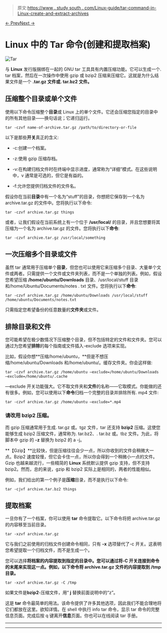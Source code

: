 > 原文:[https://www . study south . com/Linux-guide/tar-command-in-Linux-create-and-extract-archives](https://www.studytonight.com/linux-guide/tar-command-in-linux-create-and-extract-archives)

[← Prev](/linux-guide/bash-select-make-menus "Bash Select")[Next →](/linux-guide/diff-command-in-linux "Diff Command")

# Linux 中的 Tar 命令(创建和提取档案)

![Tar](../Images/df85ab0ea0fe0796e231718f8e54d262.png)

与 **Linux** 发行版捆绑在一起的 GNU tar 工具具有内置压缩功能。它可以生成一个. tar 档案，然后在一次操作中使用 gzip 或 bzip2 压缩来压缩它。这就是为什么结果文件是一个 **.tar.gz 文件或. tar.bz2 文件。**

## 压缩整个目录或单个文件

使用以下命令压缩整个**目录**或 Linux 上的单个文件。它还会压缩您指定的目录中的所有其他目录——换句话说；它递归运行。

```
tar -czvf name-of-archive.tar.gz /path/to/directory-or-file
```

以下是那些**开关**真正的含义:

*   -c:创建一个档案。

*   -z:使用 gzip 压缩存档。

*   -v:在构建归档文件时在终端中显示进度，通常称为“详细”模式。在这些说明中，v 通常是可选的，但它是有益的。

*   -f:允许您提供归档文件的文件名。

假设你在当前**目录**中有一个名为“stuff”的目录，你想把它保存到一个名为 archive.tar.gz 的文件中。您将执行以下命令:

```
tar -czvf archive.tar.gz things
```

或者，让我们假设在当前系统上有一个位于 **/usr/local/** 的目录，并且您想要将其压缩为一个名为 archive.tar.gz 的文件。您将执行以下**命令**:

```
tar -czvf archive.tar.gz /usr/local/something
```

## 一次压缩多个目录或文件

虽然 tar 通常用于压缩单个**目录**，但您也可以使用它来压缩多个目录、大量单个文件或两者。只需提供一个文件或文件夹列表，而不是一个单独的列表。例如，假设您希望压缩 **/home/ubuntu/Downloads** 目录、/usr/local/stuff 目录和/home/Ubuntu/Documents/notes . txt 文件。您将执行以下**命令**:

```
tar -czvf archive.tar.gz /home/ubuntu/Downloads /usr/local/stuff /home/ubuntu/Documents/notes.txt
```

只需指定您希望备份的任意数量的**文件夹**或文件。

## 排除目录和文件

您可能希望在极少数情况下压缩整个目录，但不包括特定的文件和文件夹。您可以通过为您希望**排除**的每个指南或文件插入-exclude 选项来实现。

比如，假设你想**压缩/home/ubuntu，**但是不想压缩/home/ubuntu/Downloads 和/home/ubuntu/。缓存文件夹。你会这样做:

```
tar -czvf archive.tar.gz /home/ubuntu —exclude=/home/ubuntu/Downloads —exclude=/home/ubuntu/.cache
```

—exclude 开关功能强大。它不取文件夹和**文件**的名称——它取模式。你能做的还有很多。例如，您可以使用以下**命令**归档一个完整的目录并排除所有. mp4 文件:

```
tar -czvf archive.tar.gz /home/ubuntu —exclude=*.mp4
```

### 请改用 bzip2 压缩。

而 gzip 压缩通常用于生成. tar.gz 或。tgz 文件，tar 还支持 **bzip2** 压缩。这使您能够生成 bzip2 压缩文件，通常称为. tar.bz2、. tar.bz 或。tbz 文件。为此，将脚本中 gzip 的 **-z** 替换为 bzip2 的 a -j。

**【Gzip】**比较快，但是压缩往往会少一点，所以你收到的文件会稍微大一点。Bzip2 速度较慢，但它会卡住一点，所以你会得到一个稍微小一点的文件。Gzip 也越来越流行，一些精简的 **Linux** 系统默认提供 gzip 支持，但不支持 bzip2。然而，总的来说，gzip 和 bzip2 实际上是相同的，两者的性能相似。

例如，我们给出的第一个例子是**压缩**目录，而不是执行以下命令:

```
tar -cjvf archive.tar.bz2 things
```

## 提取档案

一旦你有了一个档案，你可以使用 **tar** 命令提取它。以下命令将把 archive.tar.gz 的内容移至当前目录。

```
tar -xzvf archive.tar.gz
```

它与我们之前使用的归档文件创建命令相同，只有 **-x** 选项替代了-c 开关。这表明您希望提取一个归档文件，而不是生成一个。

您可以选择**将档案的内容提取到指定的目录中。您可以通过将-C 开关连接到命令的末尾来实现这一点。例如，以下命令将 archive.tar.gz 文件的内容提取到 **/tmp** 目录。**

```
tar -xzvf archive.tar.gz -C /tmp
```

如果文件是**bzip2**-压缩文件，用“ **j** 替换前面说明中的“z”。

这是 **tar** 命令最简单的用法。该命令提供了许多其他选项，因此我们不能合理地将它们都放在这里。欲知详情。在 shell 中执行 info tar 命令，显示 tar 命令的完整信息页面。完成后按 q 键离开**信息**页面。你也可以在线阅读 tar 手册。

* * *

* * *